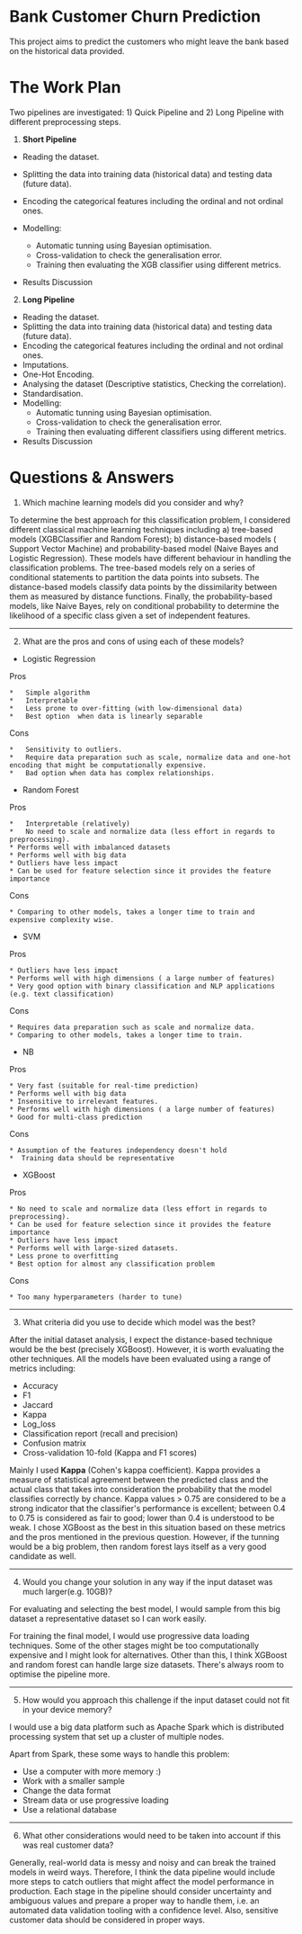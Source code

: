 # Bank Customer Churn Prediction

This project aims to predict the customers who might leave the bank based on the historical data provided.

# The Work Plan
Two pipelines are investigated: 1) Quick Pipeline and 2) Long Pipeline with different preprocessing steps.


1.   **Short Pipeline**

  * Reading the dataset.
  * Splitting the data into training data (historical data) and testing data (future data).
  * Encoding the categorical features including the ordinal and not ordinal ones.
  * Modelling: 
      * Automatic tunning using Bayesian optimisation.
      * Cross-validation to check the generalisation error.
      * Training then evaluating the XGB classifier using different metrics. 

  * Results Discussion

2.   **Long Pipeline** 

  * Reading the dataset.
  * Splitting the data into training data (historical data) and testing data (future data).
  * Encoding the categorical features including the ordinal and not ordinal ones.
  * Imputations.
  * One-Hot Encoding.
  * Analysing the dataset (Descriptive statistics, Checking the correlation).
  * Standardisation.
  * Modelling: 
      * Automatic tunning using Bayesian optimisation.
      * Cross-validation to check the generalisation error.
      * Training then evaluating different classifiers using different metrics. 
  * Results Discussion

# Questions & Answers

1.   Which machine learning models did you consider and why?

To determine the best approach for this classification problem, I considered different classical machine learning techniques including a) tree-based models (XGBClassifier and Random Forest); b) distance-based models ( Support Vector Machine) and probability-based model (Naive Bayes and Logistic Regression). These models have different behaviour in handling the classification problems. The tree-based models rely on a series of conditional statements to partition the data points into subsets. The distance-based models classify data points by the dissimilarity between them as measured by distance functions. Finally, the probability-based models, like Naive Bayes, rely on conditional probability to determine the likelihood of a specific class given a set of independent features.

----------------------------

2.   What are the pros and cons of using each of these models?

*   Logistic Regression

Pros

    *   Simple algorithm
    *   Interpretable
    *   Less prone to over-fitting (with low-dimensional data)
    *   Best option  when data is linearly separable

Cons

    *   Sensitivity to outliers.
    *   Require data preparation such as scale, normalize data and one-hot encoding that might be computationally expensive.
    *   Bad option when data has complex relationships.


*   Random Forest

Pros

    *   Interpretable (relatively)
    *   No need to scale and normalize data (less effort in regards to preprocessing).
    * Performs well with imbalanced datasets
    * Performs well with big data
    * Outliers have less impact
    * Can be used for feature selection since it provides the feature importance

Cons

    * Comparing to other models, takes a longer time to train and expensive complexity wise.

*   SVM

Pros

    * Outliers have less impact
    * Performs well with high dimensions ( a large number of features)
    * Very good option with binary classification and NLP applications (e.g. text classification)

Cons

    * Requires data preparation such as scale and normalize data.
    * Comparing to other models, takes a longer time to train.

*   NB

Pros

    * Very fast (suitable for real-time prediction)
    * Performs well with big data
    * Insensitive to irrelevant features.
    * Performs well with high dimensions ( a large number of features)
    * Good for multi-class prediction

Cons 

    * Assumption of the features independency doesn't hold
    *  Training data should be representative

* XGBoost

Pros

    * No need to scale and normalize data (less effort in regards to preprocessing).
    * Can be used for feature selection since it provides the feature importance
    * Outliers have less impact
    * Performs well with large-sized datasets.
    * Less prone to overfitting
    * Best option for almost any classification problem

Cons

    * Too many hyperparameters (harder to tune)



-----------------------------

3. What criteria did you use to decide which model was the best?

After the initial dataset analysis, I expect the distance-based technique would be the best (precisely XGBoost). However, it is worth evaluating the other techniques. All the models have been evaluated using a range of metrics including:

  * Accuracy
  * F1
  * Jaccard
  * Kappa
  * Log_loss
  * Classification report (recall and precision)
  * Confusion matrix
  * Cross-validation 10-fold (Kappa and F1 scores)

Mainly I used **Kappa** (Cohen's kappa coefficient). Kappa provides a measure of statistical agreement between the predicted class and the actual class that takes into consideration the probability that the model classifies correctly by chance. Kappa values > 0.75 are considered to be a strong indicator that the classifier's performance is excellent; between 0.4 to 0.75 is considered as fair to good; lower than 0.4 is understood to be weak. I chose XGBoost as the best in this situation based on these metrics and the pros mentioned in the previous question. However, if the tunning would be a big problem, then random forest lays itself as a very good candidate as well. 

-----------------------------
4. Would you change your solution in any way if the input dataset was much larger(e.g. 10GB)?

For evaluating and selecting the best model, I would sample from this big dataset a representative dataset so I can work easily. 

For training the final model, I would use progressive data loading techniques. Some of the other stages might be too computationally expensive and I might look for alternatives. Other than this, I think XGBoost and random forest can handle large size datasets. There's always room to optimise the pipeline more.

-----------------------------
5. How would you approach this challenge if the input dataset could not fit in your device memory?

I would use a big data platform such as Apache Spark which is distributed processing system that set up a cluster of multiple nodes.

Apart from Spark, these some ways to handle this problem:

  * Use a computer with more memory :)
  * Work with a smaller sample
  * Change the data format
  * Stream data or use progressive loading
  * Use a relational database

-----------------------------
6. What other considerations would need to be taken into account if this was real customer data?

Generally, real-world data is messy and noisy and can break the trained models in weird ways.  Therefore, I think the data pipeline would include more steps to catch outliers that might affect the model performance in production.
Each stage in the pipeline should consider uncertainty and ambiguous values and prepare a proper way to handle them, i.e. an automated data validation tooling with a confidence level. Also, sensitive customer data should be considered in proper ways.







